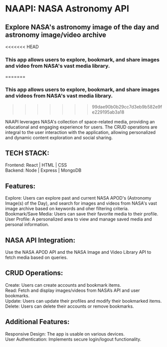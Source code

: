 # NAAPI: NASA Astronomy API
## Explore NASA's astronomy image of the day and astronomy image/video archive
<<<<<<< HEAD
### This app allows users to explore, bookmark, and share images and video from NASA's vast media library.
=======
### This app allows users to explore, bookmark, and share images and videos from NASA's vast media library.
>>>>>>> 99dae90b0b29cc7d3eb9b582e9fe229195ab3a18

NAAPI leverages NASA's collection of space-related media, providing an educational and engaging experience for users. The CRUD operations are integral to the user interaction with the application, allowing personalized and dynamic content exploration and social sharing.

## TECH STACK:
Frontend: React | HTML | CSS
<br/>
Backend: Node | Express | MongoDB

## Features:
Explore: Users can explore past and current NASA APOD's (Astronomy Image(s) of the Day), and search for images and videos from NASA's vast image archive based on keywords and oher filtering criteria.
<br/>
Bookmark/Save Media: Users can save their favorite media to their profile.
<br/>
User Profile: A personalized area to view and manage saved media and personal information.

## NASA API Integration:
Use the NASA APOD API and the NASA Image and Video Library API to fetch media based on queries.

## CRUD Operations:
Create: Users can create accounts and bookmark items.
<br/>
Read: Fetch and display images/videos from NASA’s API and user bookmarks.
<br/>
Update: Users can update their profiles and modify their bookmarked items.
<br/>
Delete: Users can delete their accounts or remove bookmarks.

## Additional Features:
Responsive Design: The app is usable on various devices.
<br/>
User Authentication: Implements secure login/logout functionality.


